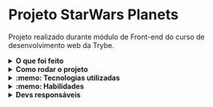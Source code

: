 # Projeto StarWars Planets

Projeto realizado durante módulo de Front-end do curso de desenvolvimento web da Trybe.

<details>
  <summary><strong>O que foi feito</strong></summary></br>

  Neste projeto desenvolvi uma lista com filtros de planetas do universo de Star Wars usando Context API e Hooks para controlar os estados globais.
  
A aplicação foi desenvolvida com:

- `React`
- `JavaScript`
- `Contex-API`
- `Hooks`

</details>
<details>
  <summary><strong>Como rodar o projeto</strong></summary></br>
  
- [ ] git clone do repositório
- [ ] `npm install`
- [ ] `npm start`
- [ ] acessar no browser `http://localhost:3000`

</details>

<details>
  <summary><strong>:memo: Tecnologias utilizadas</strong></summary><br />
  
- `React`
- `JavaScript`
- `Contex-API`
- `Hooks`
- `RTL`


</details>
<details>
  <summary><strong>:memo: Habilidades</strong></summary><br />

- Utilizar a Context API do React para gerenciar estado.
- Utilizar o React Hook useState;
- Utilizar o React Hook useContext;
- Utilizar o React Hook useEffect;
- Criar React Hooks customizados.
- Escrever testes para garantir que sua aplicação possua uma boa cobertura de testes.

</details>

<details>
  <summary><strong>Devs responsáveis</strong></summary>

- [@Murilo-MRS](https://github.com/Murilo-MRS)

</details>
<!-- Olá, Tryber!
Esse é apenas um arquivo inicial para o README do seu projeto.
É essencial que você preencha esse documento por conta própria, ok?
Não deixe de usar nossas dicas de escrita de README de projetos, e deixe sua criatividade brilhar!
:warning: IMPORTANTE: você precisa deixar nítido:
- quais arquivos/pastas foram desenvolvidos por você; 
- quais arquivos/pastas foram desenvolvidos por outra pessoa estudante;
- quais arquivos/pastas foram desenvolvidos pela Trybe. -->
